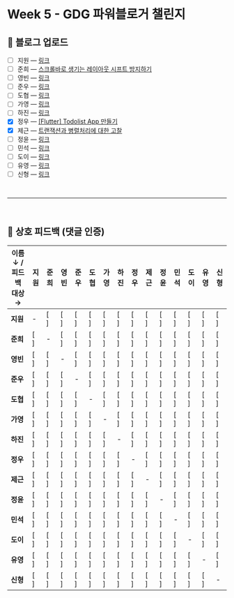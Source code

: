 # Week 5 - GDG 파워블로거 챌린지

## 📝 블로그 업로드
- [ ] 지원 — [링크]()
- [ ] 준희 — [스크롤바로 생기는 레이아웃 시프트 방지하기](https://velog.io/@kjuni1914/스크롤바로-생기는-레이아웃-시프트-방지하기)
- [ ] 영빈 — [링크]()
- [ ] 준우 — [링크]()
- [ ] 도협 — [링크]()
- [ ] 가영 — [링크]()
- [ ] 하진 — [링크]()
- [x] 정우 — [[Flutter] Todolist App 만들기
](https://velog.io/@yjw326/Flutter-Todo-App-%EB%A7%8C%EB%93%A4%EA%B8%B0)
- [x] 제근 — [트랜잭션과 병렬처리에 대한 고찰](https://cndowy21.tistory.com/55)
- [ ] 정윤 — [링크]()
- [ ] 민석 — [링크]()
- [ ] 도이 — [링크]()
- [ ] 유영 — [링크]()
- [ ] 신형 — [링크]()

<br>

---

<br>

## 💬 상호 피드백 (댓글 인증)

| 이름 ↓ / 피드백 대상 → | 지원  | 준희  | 영빈  | 준우  | 도협  | 가영  | 하진  | 정우  | 제근  | 정윤  | 민석  | 도이  | 유영  | 신형  |
| --------------- | --- | --- | --- | --- | --- | --- | --- | --- | --- | --- | --- | --- | --- | --- |
| **지원**          | -   | [ ] | [ ] | [ ] | [ ] | [ ] | [ ] | [ ] | [ ] | [ ] | [ ] | [ ] | [ ] | [ ] |
| **준희**          | [ ] | -   | [ ] | [ ] | [ ] | [ ] | [ ] | [ ] | [ ] | [ ] | [ ] | [ ] | [ ] | [ ] |
| **영빈**          | [ ] | [ ] | -   | [ ] | [ ] | [ ] | [ ] | [ ] | [ ] | [ ] | [ ] | [ ] | [ ] | [ ] |
| **준우**          | [ ] | [ ] | [ ] | -   | [ ] | [ ] | [ ] | [ ] | [ ] | [ ] | [ ] | [ ] | [ ] | [ ] |
| **도협**          | [ ] | [ ] | [ ] | [ ] | -   | [ ] | [ ] | [ ] | [ ] | [ ] | [ ] | [ ] | [ ] | [ ] |
| **가영**          | [ ] | [ ] | [ ] | [ ] | [ ] | -   | [ ] | [ ] | [ ] | [ ] | [ ] | [ ] | [ ] | [ ] |
| **하진**          | [ ] | [ ] | [ ] | [ ] | [ ] | [ ] | -   | [ ] | [ ] | [ ] | [ ] | [ ] | [ ] | [ ] |
| **정우**          | [ ] | [ ] | [ ] | [ ] | [ ] | [ ] | [ ] | -   | [ ] | [ ] | [ ] | [ ] | [ ] | [ ] |
| **제근**          | [ ] | [ ] | [ ] | [ ] | [ ] | [ ] | [ ] | [ ] | -   | [ ] | [ ] | [ ] | [ ] | [ ] |
| **정윤**          | [ ] | [ ] | [ ] | [ ] | [ ] | [ ] | [ ] | [ ] | [ ] | -   | [ ] | [ ] | [ ] | [ ] |
| **민석**          | [ ] | [ ] | [ ] | [ ] | [ ] | [ ] | [ ] | [ ] | [ ] | [ ] | -   | [ ] | [ ] | [ ] |
| **도이**          | [ ] | [ ] | [ ] | [ ] | [ ] | [ ] | [ ] | [ ] | [ ] | [ ] | [ ] | -   | [ ] | [ ] |
| **유영**          | [ ] | [ ] | [ ] | [ ] | [ ] | [ ] | [ ] | [ ] | [ ] | [ ] | [ ] | [ ] | -   | [ ] |
| **신형**          | [ ] | [ ] | [ ] | [ ] | [ ] | [ ] | [ ] | [ ] | [ ] | [ ] | [ ] | [ ] | [ ] | -   |
